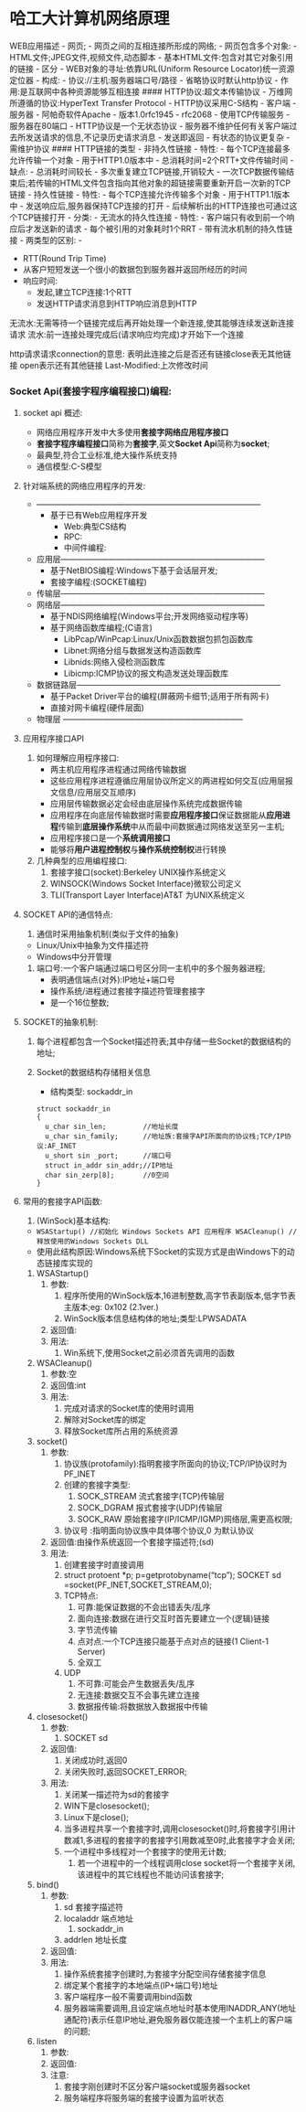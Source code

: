 # 哈工大计算机网络原理

WEB应用描述 - 网页; - 网页之间的互相连接所形成的网络; - 网页包含多个对象: - HTML文件;JPEG文件,视频文件,动态脚本 - 基本HTML文件:包含对其它对象引用的链接 - 区分 - WEB对象的寻址:依靠URL(Uniform Resource Locator)统一资源定位器 - 构成: - 协议://主机:服务器端口号/路径 - 省略协议时默认http协议 - 作用:是互联网中各种资源能够互相连接 #### HTTP协议:超文本传输协议 - 万维网所遵循的协议:HyperText Transfer Protocol - HTTP协议采用C-S结构 - 客户端 - 服务器 - 阿帕奇软件Apache - 版本1.0rfc1945 - rfc2068 - 使用TCP传输服务 - 服务器在80端口 - HTTP协议是一个无状态协议 - 服务器不维护任何有关客户端过去所发送请求的信息,不记录历史请求消息 - 发送即返回 - 有状态的协议更复杂 - 需维护协议 #### HTTP链接的类型 - 非持久性链接 - 特性: - 每个TCP连接最多允许传输一个对象 - 用于HTTP1.0版本中 - 总消耗时间=2个RTT+文件传输时间 - 缺点: - 总消耗时间较长 - 多次重复建立TCP链接,开销较大 - 一次TCP数据传输结束后;若传输的HTML文件包含指向其他对象的超链接需要重新开启一次新的TCP链接 - 持久性链接 - 特性: - 每个TCP连接允许传输多个对象 - 用于HTTP1.1版本中 - 发送响应后,服务器保持TCP连接的打开 - 后续解析出的HTTP连接也可通过这个TCP链接打开 - 分类: - 无流水的持久性连接 - 特性: - 客户端只有收到前一个响应后才发送新的请求 - 每个被引用的对象耗时1个RRT - 带有流水机制的持久性链接 - 两类型的区别: -

- RTT(Round Trip Time)
- 从客户短短发送一个很小的数据包到服务器并返回所经历的时间
- 响应时间:
    - 发起,建立TCP连接:1个RTT
    - 发送HTTP请求消息到HTTP响应消息到HTTP

无流水:无需等待一个链接完成后再开始处理一个新连接,使其能够连续发送新连接请求 流水:前一连接处理完成后(请求响应均完成)才开始下一个连接

http请求请求connection的意思: 表明此连接之后是否还有链接close表无其他链接 open表示还有其他链接 Last-Modified:上次修改时间

### Socket Api(套接字程序编程接口)编程:

1. socket api 概述:
    - 网络应用程序开发中大多使用**套接字网络应用程序接口**
    - **套接字程序编程接口**简称为**套接字**,英文**Socket Api**简称为**socket**;
    - 最典型,符合工业标准,绝大操作系统支持
    - 通信模型:C-S模型
2. 针对端系统的网络应用程序的开发:
    - ————————————————————————————
        - 基于已有Web应用程序开发
            - Web:典型CS结构
            - RPC:
            - 中间件编程:
    - 应用层—————————————————————————–
        - 基于NetBIOS编程:Windows下基于会话层开发;
        - 套接字编程:(SOCKET编程)
    - 传输层—————————————————————————–
    - 网络层—————————————————————————–
        - 基于NDIS网络编程(Windows平台;开发网络驱动程序等)
        - 基于网络函数库编程;(C语言)
            - LibPcap/WinPcap:Linux/Unix函数数据包抓包函数库
            - Libnet:网络分组与数据发送构造函数库
            - Libnids:网络入侵检测函数库
            - Libicmp:ICMP协议的报文构造发送处理函数库
    - 数据链路层—————————————————————————–
        - 基于Packet Driver平台的编程(屏蔽网卡细节;适用于所有网卡)
        - 直接对网卡编程(硬件层面)
    - 物理层 ——————————————————————–
3. 应用程序接口API
    1. 如何理解应用程序接口:
        - 两主机应用程序进程通过网络传输数据
        - 这些应用程序进程遵循应用层协议所定义的两进程如何交互(应用层报文信息/应用层交互顺序)
        - 应用层传输数据必定会经由底层操作系统完成数据传输
        - 应用程序在向底层传输数据时需要**应用程序接口**保证数据能从**应用进程**传输到**底层操作系统**中从而最中间数据通过网络发送至另一主机;
        - 应用程序接口是一个**系统调用接口**
        - 能够将**用户进程控制权**与**操作系统控制权**进行转换
    2. 几种典型的应用编程接口:
        1. 套接字接口(socket):Berkeley UNIX操作系统定义
        2. WINSOCK(Windows Socket Interface)微软公司定义
        3. TLI(Transport Layer Interface)AT&T 为UNIX系统定义
4. SOCKET API的通信特点:
    1. 通信时采用抽象机制(类似于文件的抽象)
    - Linux/Unix中抽象为文件描述符
    - Windows中分开管理
    1. 端口号:一个客户端通过端口号区分同一主机中的多个服务器进程;
        - 表明通信端点(对外):IP地址+端口号
        - 操作系统/进程通过套接字描述符管理套接字
        - 是一个16位整数;
5. SOCKET的抽象机制:
    1. 每个进程都包含一个Socket描述符表;其中存储一些Socket的数据结构的地址;
    2. Socket的数据结构存储相关信息
        - 结构类型: sockaddr_in
        
        ```
        struct sockaddr_in
        {
          u_char sin_len;         //地址长度
          u_char sin_family;      //地址族:套接字API所面向的协议栈;TCP/IP协议:AF_INET
          u_short sin _port;      //端口号
          struct in_addr sin_addr;//IP地址
          char sin_zerp[8];       //0空间
        }
        ```
        
6. 常用的套接字API函数:
    1. (WinSock)基本结构:
    - `WSAStartup() //初始化 Windows Sockets API 应用程序 WSACleanup() //释放使用的Windows Sockets DLL`
    - 使用此结构原因:Windows系统下Socket的实现方式是由Windows下的动态链接库实现的
    1. WSAStartup()
        1. 参数:
            1. 程序所使用的WinSock版本,16进制整数,高字节表副版本,低字节表主版本;eg: 0x102 (2.1ver.)
            2. WinSock版本信息结构体的地址;类型:LPWSADATA
        2. 返回值:
        3. 用法:
            1. Win系统下,使用Socket之前必须首先调用的函数
    2. WSACleanup()
        1. 参数:空
        2. 返回值:int
        3. 用法:
            1. 完成对请求的Socket库的使用时调用
            2. 解除对Socket库的绑定
            3. 释放Socket库所占用的系统资源
    3. socket()
        1. 参数:
            1. 协议族(protofamily):指明套接字所面向的协议;TCP/IP协议时为PF_INET
            2. 创建的套接字类型:
                1. SOCK_STREAM 流式套接字(TCP)传输层
                2. SOCK_DGRAM 报式套接字(UDP)传输层
                3. SOCK_RAW 原始套接字(IP/ICMP/IGMP)网络层,需更高权限;
            3. 协议号 :指明面向协议族中具体哪个协议,0 为默认协议
        2. 返回值:由操作系统返回一个套接字描述符;(sd)
        3. 用法:
            1. 创建套接字时直接调用
            2. struct protoent *p; p=getprotobyname(“tcp”); SOCKET sd =socket(PF_INET,SOCKET_STREAM,0);
            3. TCP特点:
                1. 可靠:能保证数据的不会出错丢失/乱序
                2. 面向连接:数据在进行交互时首先要建立一个(逻辑)链接
                3. 字节流传输
                4. 点对点:一个TCP连接只能基于点对点的链接(1 Client-1 Server)
                5. 全双工
            4. UDP
                1. 不可靠:可能会产生数据丢失/乱序
                2. 无连接:数据交互不会事先建立连接
                3. 数据报传输:将数据放入数据报中传输
    4. closesocket()
        1. 参数:
            1. SOCKET sd
        2. 返回值:
            1. 关闭成功时,返回0
            2. 关闭失败时,返回SOCKET_ERROR;
        3. 用法:
            1. 关闭某一描述符为sd的套接字
            2. WIN下是closesocket();
            3. Linux下是close();
            4. 当多进程共享一个套接字时,调用closesocket()时,将套接字引用计数减1,多进程的套接字的套接字引用数减至0时,此套接字才会关闭;
            5. 一个进程中多线程对一个套接字的使用无计数;
                1. 若一个进程中的一个线程调用close socket将一个套接字关闭,该进程中的其它线程也不能访问该套接字;
    5. bind()
        1. 参数:
            1. sd 套接字描述符
            2. localaddr 端点地址
                1. sockaddr_in
            3. addrlen 地址长度
        2. 返回值:
        3. 用法:
            1. 操作系统套接字创建时,为套接字分配空间存储套接字信息
            2. 绑定某个套接字的本地端点(IP+端口号)地址
            3. 客户端程序一般不需要调用bind函数
            4. 服务器端需要调用,且设定端点地址时基本使用INADDR_ANY(地址通配符)表示任意IP地址,避免服务器仅能连接一个主机上的客户端的问题;
    6. listen
        1. 参数:
        2. 返回值:
        3. 注意:
            1. 套接字刚创建时不区分客户端socket或服务器socket
            2. 服务端程序将服务端的套接字设置为监听状态